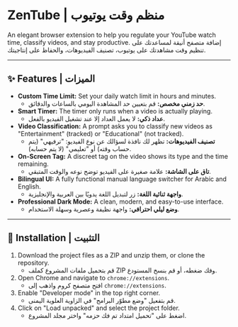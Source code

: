 # ZenTube | منظم وقت يوتيوب

An elegant browser extension to help you regulate your YouTube watch time, classify videos, and stay productive.
إضافة متصفح أنيقة لمساعدتك على تنظيم وقت مشاهدتك على يوتيوب، تصنيف الفيديوهات، والحفاظ على إنتاجيتك.



---

## ✨ Features | الميزات

- **Custom Time Limit:** Set your daily watch limit in hours and minutes.
  - **حد زمني مخصص:** قم بتعيين حد المشاهدة اليومي بالساعات والدقائق.
- **Smart Timer:** The timer only runs when a video is actually playing.
  - **عداد ذكي:** لا يعمل العداد إلا عند تشغيل الفيديو بالفعل.
- **Video Classification:** A prompt asks you to classify new videos as "Entertainment" (tracked) or "Educational" (not tracked).
  - **تصنيف الفيديوهات:** تظهر لك نافذة لسؤالك عن نوع الفيديو: "ترفيهي" (يتم حساب وقته) أو "تعليمي" (لا يتم حسابه).
- **On-Screen Tag:** A discreet tag on the video shows its type and the time remaining.
  - **تاق على الشاشة:** علامة صغيرة على الفيديو توضح نوعه والوقت المتبقي.
- **Bilingual UI:** A fully functional manual language switcher for Arabic and English.
  - **واجهة ثنائية اللغة:** زر لتبديل اللغة يدويًا بين العربية والإنجليزية.
- **Professional Dark Mode:** A clean, modern, and easy-to-use interface.
  - **وضع ليلي احترافي:** واجهة نظيفة وعصرية وسهلة الاستخدام.

---

## 🚀 Installation | التثبيت

1.  Download the project files as a ZIP and unzip them, or clone the repository.
    - قم بتحميل ملفات المشروع كملف ZIP وفك ضغطه، أو قم بنسخ المستودع.
2.  Open Chrome and navigate to `chrome://extensions`.
    - افتح متصفح كروم واذهب إلى `chrome://extensions`.
3.  Enable "Developer mode" in the top right corner.
    - قم بتفعيل "وضع مطوّر البرامج" في الزاوية العلوية اليمنى.
4.  Click on "Load unpacked" and select the project folder.
    - اضغط على "تحميل امتداد تم فك حزمه" واختر مجلد المشروع.